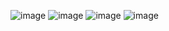 ![image](https://github.com/user-attachments/assets/43118779-db60-46a8-b88f-609c507a8ae1)
![image](https://github.com/user-attachments/assets/7f620d0b-5d4f-47a5-8d68-78ddc0a73786)
![image](https://github.com/user-attachments/assets/ef1a8cac-04f5-4ee3-819b-3f19b46dd234)
![image](https://github.com/user-attachments/assets/fe29d183-4f3f-4208-b623-b4a2ade8593a)
